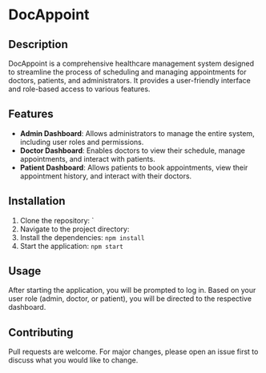 # DocAppoint

## Description

DocAppoint is a comprehensive healthcare management system designed to streamline the process of scheduling and managing appointments for doctors, patients, and administrators. It provides a user-friendly interface and role-based access to various features.

## Features

- **Admin Dashboard**: Allows administrators to manage the entire system, including user roles and permissions.
- **Doctor Dashboard**: Enables doctors to view their schedule, manage appointments, and interact with patients.
- **Patient Dashboard**: Allows patients to book appointments, view their appointment history, and interact with their doctors.

## Installation

1. Clone the repository: `
2. Navigate to the project directory: 
3. Install the dependencies: `npm install`
4. Start the application: `npm start`

## Usage

After starting the application, you will be prompted to log in. Based on your user role (admin, doctor, or patient), you will be directed to the respective dashboard.

## Contributing

Pull requests are welcome. For major changes, please open an issue first to discuss what you would like to change.
